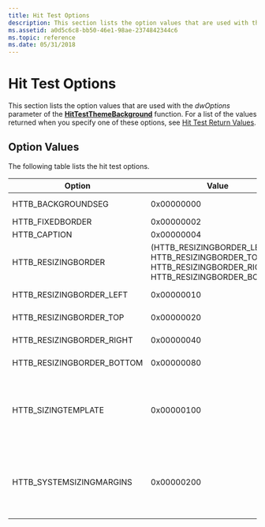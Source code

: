 ```yaml
---
title: Hit Test Options
description: This section lists the option values that are used with the dwOptions parameter of the HitTestThemeBackground function. For a list of the values returned when you specify one of these options, see Hit Test Return Values.
ms.assetid: a0d5c6c8-bb50-46e1-98ae-2374842344c6
ms.topic: reference
ms.date: 05/31/2018
---
```


# Hit Test Options

This section lists the option values that are used with the *dwOptions* parameter of the [**HitTestThemeBackground**](/windows/desktop/api/Uxtheme/nf-uxtheme-hittestthemebackground) function. For a list of the values returned when you specify one of these options, see [Hit Test Return Values](theme-hit-test-retval.md).

## Option Values

The following table lists the hit test options.



| Option                       | Value                                                                                                                    | Description                                                                                                                                                                         |
|------------------------------|--------------------------------------------------------------------------------------------------------------------------|-------------------------------------------------------------------------------------------------------------------------------------------------------------------------------------|
| HTTB\_BACKGROUNDSEG          | 0x00000000                                                                                                               | Theme background segment hit test option.                                                                                                                                           |
| HTTB\_FIXEDBORDER            | 0x00000002                                                                                                               | Fixed border hit test option.                                                                                                                                                       |
| HTTB\_CAPTION                | 0x00000004                                                                                                               | Caption hit test option.                                                                                                                                                            |
| HTTB\_RESIZINGBORDER         | (HTTB\_RESIZINGBORDER\_LEFT \| HTTB\_RESIZINGBORDER\_TOP \| HTTB\_RESIZINGBORDER\_RIGHT \| HTTB\_RESIZINGBORDER\_BOTTOM) | Resizing border hit test options.                                                                                                                                                   |
| HTTB\_RESIZINGBORDER\_LEFT   | 0x00000010                                                                                                               | Resizing left border hit test option.                                                                                                                                               |
| HTTB\_RESIZINGBORDER\_TOP    | 0x00000020                                                                                                               | Resizing top border hit test option.                                                                                                                                                |
| HTTB\_RESIZINGBORDER\_RIGHT  | 0x00000040                                                                                                               | Resizing right border hit test option.                                                                                                                                              |
| HTTB\_RESIZINGBORDER\_BOTTOM | 0x00000080                                                                                                               | Resizing bottom border hit test option.                                                                                                                                             |
| HTTB\_SIZINGTEMPLATE         | 0x00000100                                                                                                               | Resizing border is specified as a template, not just window edges. This option is mutually exclusive with HTTB\_SYSTEMSIZINGMARGINS; HTTB\_SIZINGTEMPLATE takes precedence.         |
| HTTB\_SYSTEMSIZINGMARGINS    | 0x00000200                                                                                                               | Uses the system resizing border width rather than visual style content margins. This option is mutually exclusive with HTTB\_SIZINGTEMPLATE; HTTB\_SIZINGTEMPLATE takes precedence. |



 

 

 




